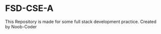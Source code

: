 # FSD-CSE-A

This Repository is made for some full stack development practice.
Created by Noob-Coder
